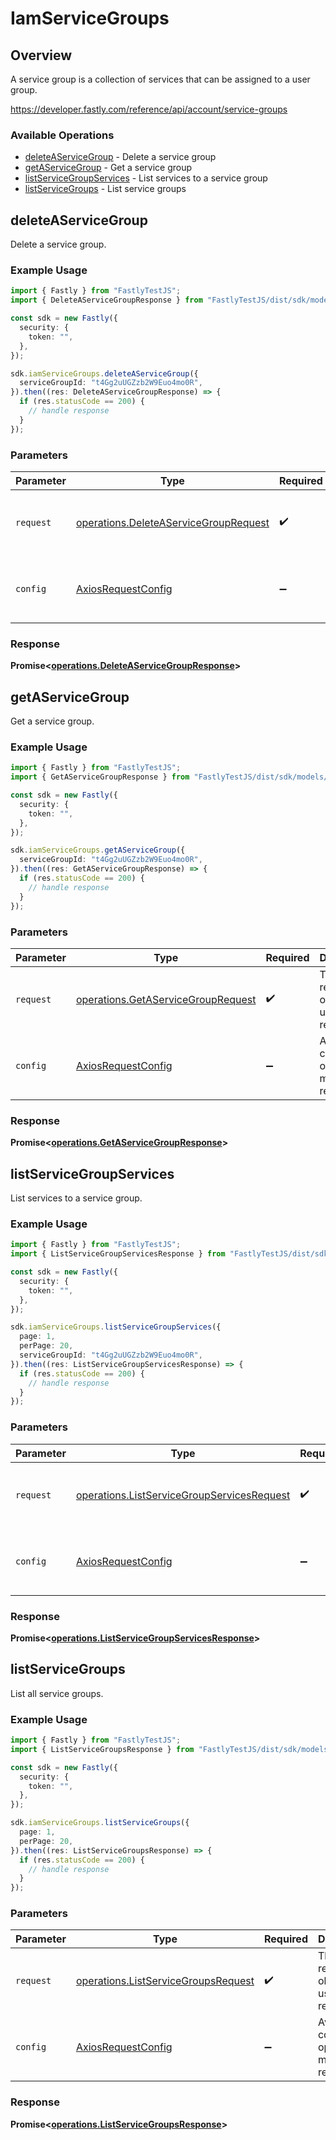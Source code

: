 # IamServiceGroups

## Overview

A service group is a collection of services that can be assigned to a user group.

<https://developer.fastly.com/reference/api/account/service-groups>
### Available Operations

* [deleteAServiceGroup](#deleteaservicegroup) - Delete a service group
* [getAServiceGroup](#getaservicegroup) - Get a service group
* [listServiceGroupServices](#listservicegroupservices) - List services to a service group
* [listServiceGroups](#listservicegroups) - List service groups

## deleteAServiceGroup

Delete a service group.

### Example Usage

```typescript
import { Fastly } from "FastlyTestJS";
import { DeleteAServiceGroupResponse } from "FastlyTestJS/dist/sdk/models/operations";

const sdk = new Fastly({
  security: {
    token: "",
  },
});

sdk.iamServiceGroups.deleteAServiceGroup({
  serviceGroupId: "t4Gg2uUGZzb2W9Euo4mo0R",
}).then((res: DeleteAServiceGroupResponse) => {
  if (res.statusCode == 200) {
    // handle response
  }
});
```

### Parameters

| Parameter                                                                                      | Type                                                                                           | Required                                                                                       | Description                                                                                    |
| ---------------------------------------------------------------------------------------------- | ---------------------------------------------------------------------------------------------- | ---------------------------------------------------------------------------------------------- | ---------------------------------------------------------------------------------------------- |
| `request`                                                                                      | [operations.DeleteAServiceGroupRequest](../../models/operations/deleteaservicegrouprequest.md) | :heavy_check_mark:                                                                             | The request object to use for the request.                                                     |
| `config`                                                                                       | [AxiosRequestConfig](https://axios-http.com/docs/req_config)                                   | :heavy_minus_sign:                                                                             | Available config options for making requests.                                                  |


### Response

**Promise<[operations.DeleteAServiceGroupResponse](../../models/operations/deleteaservicegroupresponse.md)>**


## getAServiceGroup

Get a service group.

### Example Usage

```typescript
import { Fastly } from "FastlyTestJS";
import { GetAServiceGroupResponse } from "FastlyTestJS/dist/sdk/models/operations";

const sdk = new Fastly({
  security: {
    token: "",
  },
});

sdk.iamServiceGroups.getAServiceGroup({
  serviceGroupId: "t4Gg2uUGZzb2W9Euo4mo0R",
}).then((res: GetAServiceGroupResponse) => {
  if (res.statusCode == 200) {
    // handle response
  }
});
```

### Parameters

| Parameter                                                                                | Type                                                                                     | Required                                                                                 | Description                                                                              |
| ---------------------------------------------------------------------------------------- | ---------------------------------------------------------------------------------------- | ---------------------------------------------------------------------------------------- | ---------------------------------------------------------------------------------------- |
| `request`                                                                                | [operations.GetAServiceGroupRequest](../../models/operations/getaservicegrouprequest.md) | :heavy_check_mark:                                                                       | The request object to use for the request.                                               |
| `config`                                                                                 | [AxiosRequestConfig](https://axios-http.com/docs/req_config)                             | :heavy_minus_sign:                                                                       | Available config options for making requests.                                            |


### Response

**Promise<[operations.GetAServiceGroupResponse](../../models/operations/getaservicegroupresponse.md)>**


## listServiceGroupServices

List services to a service group.

### Example Usage

```typescript
import { Fastly } from "FastlyTestJS";
import { ListServiceGroupServicesResponse } from "FastlyTestJS/dist/sdk/models/operations";

const sdk = new Fastly({
  security: {
    token: "",
  },
});

sdk.iamServiceGroups.listServiceGroupServices({
  page: 1,
  perPage: 20,
  serviceGroupId: "t4Gg2uUGZzb2W9Euo4mo0R",
}).then((res: ListServiceGroupServicesResponse) => {
  if (res.statusCode == 200) {
    // handle response
  }
});
```

### Parameters

| Parameter                                                                                                | Type                                                                                                     | Required                                                                                                 | Description                                                                                              |
| -------------------------------------------------------------------------------------------------------- | -------------------------------------------------------------------------------------------------------- | -------------------------------------------------------------------------------------------------------- | -------------------------------------------------------------------------------------------------------- |
| `request`                                                                                                | [operations.ListServiceGroupServicesRequest](../../models/operations/listservicegroupservicesrequest.md) | :heavy_check_mark:                                                                                       | The request object to use for the request.                                                               |
| `config`                                                                                                 | [AxiosRequestConfig](https://axios-http.com/docs/req_config)                                             | :heavy_minus_sign:                                                                                       | Available config options for making requests.                                                            |


### Response

**Promise<[operations.ListServiceGroupServicesResponse](../../models/operations/listservicegroupservicesresponse.md)>**


## listServiceGroups

List all service groups.

### Example Usage

```typescript
import { Fastly } from "FastlyTestJS";
import { ListServiceGroupsResponse } from "FastlyTestJS/dist/sdk/models/operations";

const sdk = new Fastly({
  security: {
    token: "",
  },
});

sdk.iamServiceGroups.listServiceGroups({
  page: 1,
  perPage: 20,
}).then((res: ListServiceGroupsResponse) => {
  if (res.statusCode == 200) {
    // handle response
  }
});
```

### Parameters

| Parameter                                                                                  | Type                                                                                       | Required                                                                                   | Description                                                                                |
| ------------------------------------------------------------------------------------------ | ------------------------------------------------------------------------------------------ | ------------------------------------------------------------------------------------------ | ------------------------------------------------------------------------------------------ |
| `request`                                                                                  | [operations.ListServiceGroupsRequest](../../models/operations/listservicegroupsrequest.md) | :heavy_check_mark:                                                                         | The request object to use for the request.                                                 |
| `config`                                                                                   | [AxiosRequestConfig](https://axios-http.com/docs/req_config)                               | :heavy_minus_sign:                                                                         | Available config options for making requests.                                              |


### Response

**Promise<[operations.ListServiceGroupsResponse](../../models/operations/listservicegroupsresponse.md)>**


